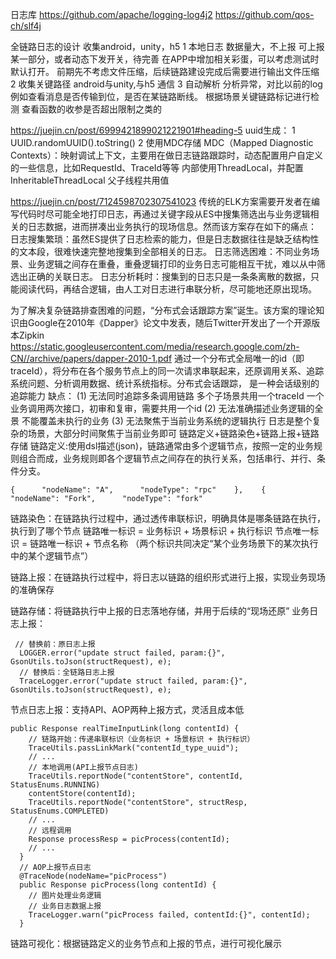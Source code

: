 
日志库
https://github.com/apache/logging-log4j2
https://github.com/qos-ch/slf4j


全链路日志的设计  收集android，unity，h5
1 本地日志  数据量大，不上报  可上报某一部分，或者动态下发开关，待完善
在APP中增加相关彩蛋，可以考虑测试时默认打开。
前期先不考虑文件压缩，后续链路建设完成后需要进行输出文件压缩
2 收集关键路径  android与unity,与h5 通信
3 自动解析 分析异常，对比以前的log
例如查看消息是否传输到位，是否在某链路断线。   根据场景关键链路标记进行检测
查看函数的收参是否超出限制之类的


https://juejin.cn/post/6999421899021221901#heading-5
uuid生成：
1  UUID.randomUUID().toString()
2  使用MDC存储
MDC（Mapped Diagnostic Contexts）：映射调试上下文，主要用在做日志链路跟踪时，动态配置用户自定义的一些信息，比如RequestId、TraceId等等
内部使用ThreadLocal，并配置InheritableThreadLocal  父子线程共用值


https://juejin.cn/post/7124598702307541023
传统的ELK方案需要开发者在编写代码时尽可能全地打印日志，再通过关键字段从ES中搜集筛选出与业务逻辑相关的日志数据，进而拼凑出业务执行的现场信息。然而该方案存在如下的痛点：
日志搜集繁琐：虽然ES提供了日志检索的能力，但是日志数据往往是缺乏结构性的文本段，很难快速完整地搜集到全部相关的日志。
日志筛选困难：不同业务场景、业务逻辑之间存在重叠，重叠逻辑打印的业务日志可能相互干扰，难以从中筛选出正确的关联日志。
日志分析耗时：搜集到的日志只是一条条离散的数据，只能阅读代码，再结合逻辑，由人工对日志进行串联分析，尽可能地还原出现场。

为了解决复杂链路排查困难的问题，“分布式会话跟踪方案”诞生。该方案的理论知识由Google在2010年《Dapper》论文中发表，随后Twitter开发出了一个开源版本Zipkin
https://static.googleusercontent.com/media/research.google.com/zh-CN//archive/papers/dapper-2010-1.pdf
通过一个分布式全局唯一的id（即traceId），将分布在各个服务节点上的同一次请求串联起来，还原调用关系、追踪系统问题、分析调用数据、统计系统指标。分布式会话跟踪，
  是一种会话级别的追踪能力
缺点：
(1) 无法同时追踪多条调用链路 多个子场景共用一个traceId
  一个业务调用两次接口，初审和复审，需要共用一个id
(2) 无法准确描述业务逻辑的全景 不能覆盖未执行的业务
(3) 无法聚焦于当前业务系统的逻辑执行  日志是整个复杂的场景，大部分时间聚焦于当前业务即可
链路定义+链路染色+链路上报+链路存储
链路定义:使用dsl描述(json)，链路通常由多个逻辑节点，按照一定的业务规则组合而成，业务规则即各个逻辑节点之间存在的执行关系，包括串行、并行、条件分支。
```
{      "nodeName": "A",      "nodeType": "rpc"    },    {      "nodeName": "Fork",      "nodeType": "fork"
```

链路染色：在链路执行过程中，通过透传串联标识，明确具体是哪条链路在执行，执行到了哪个节点
链路唯一标识 = 业务标识 + 场景标识 + 执行标识
节点唯一标识 = 链路唯一标识 + 节点名称 （两个标识共同决定“某个业务场景下的某次执行中的某个逻辑节点”）

链路上报：在链路执行过程中，将日志以链路的组织形式进行上报，实现业务现场的准确保存

链路存储：将链路执行中上报的日志落地存储，并用于后续的“现场还原”
业务日志上报：
```
 // 替换前：原日志上报
  LOGGER.error("update struct failed, param:{}", GsonUtils.toJson(structRequest), e);
  // 替换后：全链路日志上报
  TraceLogger.error("update struct failed, param:{}", GsonUtils.toJson(structRequest), e);
```
节点日志上报：支持API、AOP两种上报方式，灵活且成本低
```
public Response realTimeInputLink(long contentId) {
    // 链路开始：传递串联标识（业务标识 + 场景标识 + 执行标识）
    TraceUtils.passLinkMark("contentId_type_uuid");
    // ...
    // 本地调用(API上报节点日志)
    TraceUtils.reportNode("contentStore", contentId, StatusEnums.RUNNING)
    contentStore(contentId);
    TraceUtils.reportNode("contentStore", structResp, StatusEnums.COMPLETED)
    // ...
    // 远程调用
    Response processResp = picProcess(contentId);
    // ...
  }
  // AOP上报节点日志
  @TraceNode(nodeName="picProcess")
  public Response picProcess(long contentId) {
    // 图片处理业务逻辑
    // 业务日志数据上报
    TraceLogger.warn("picProcess failed, contentId:{}", contentId);
  }
```
链路可视化：根据链路定义的业务节点和上报的节点，进行可视化展示


